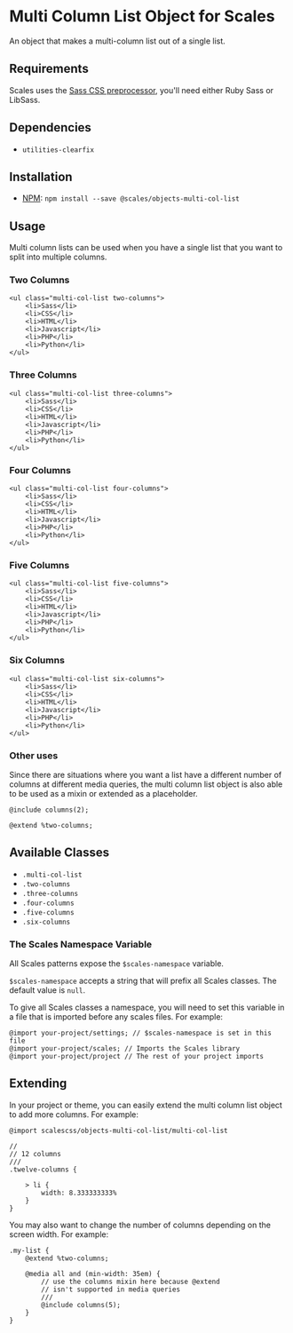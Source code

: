 # Multi Column List Object for Scales

An object that makes a multi-column list out of a single list.

## Requirements

Scales uses the [Sass CSS preprocessor](http://sass-lang.com/), you'll need either Ruby Sass or LibSass.

## Dependencies

* `utilities-clearfix`

## Installation

* [NPM](http://npmjs.com): `npm install --save @scales/objects-multi-col-list`

## Usage

Multi column lists can be used when you have a single list that you want to split into multiple columns.

### Two Columns

```
<ul class="multi-col-list two-columns">
    <li>Sass</li>
    <li>CSS</li>
    <li>HTML</li>
    <li>Javascript</li>
    <li>PHP</li>
    <li>Python</li>
</ul>
```

### Three Columns

```
<ul class="multi-col-list three-columns">
    <li>Sass</li>
    <li>CSS</li>
    <li>HTML</li>
    <li>Javascript</li>
    <li>PHP</li>
    <li>Python</li>
</ul>
```

### Four Columns

```
<ul class="multi-col-list four-columns">
    <li>Sass</li>
    <li>CSS</li>
    <li>HTML</li>
    <li>Javascript</li>
    <li>PHP</li>
    <li>Python</li>
</ul>
```

### Five Columns

```
<ul class="multi-col-list five-columns">
    <li>Sass</li>
    <li>CSS</li>
    <li>HTML</li>
    <li>Javascript</li>
    <li>PHP</li>
    <li>Python</li>
</ul>
```

### Six Columns

```
<ul class="multi-col-list six-columns">
    <li>Sass</li>
    <li>CSS</li>
    <li>HTML</li>
    <li>Javascript</li>
    <li>PHP</li>
    <li>Python</li>
</ul>
```



### Other uses

Since there are situations where you want a list have a different number of columns at different media queries, the multi column list object is also able to be used as a mixin or extended as a placeholder.

```
@include columns(2);

@extend %two-columns;
```

## Available Classes

* `.multi-col-list`
* `.two-columns`
* `.three-columns`
* `.four-columns`
* `.five-columns`
* `.six-columns`

### The Scales Namespace Variable

All Scales patterns expose the `$scales-namespace` variable.

`$scales-namespace` accepts a string that will prefix all Scales classes. The default value is `null`.

To give all Scales classes a namespace, you will need to set this variable in a file that is imported before any scales files. For example:

```
@import your-project/settings; // $scales-namespace is set in this file
@import your-project/scales; // Imports the Scales library
@import your-project/project // The rest of your project imports
```

## Extending

In your project or theme, you can easily extend the multi column list object to add more columns. For example:

```
@import scalescss/objects-multi-col-list/multi-col-list

//
// 12 columns
///
.twelve-columns {

    > li {
        width: 8.333333333%
    }
}
```

You may also want to change the number of columns depending on the screen width. For example:

```
.my-list {
    @extend %two-columns;

    @media all and (min-width: 35em) {
        // use the columns mixin here because @extend
        // isn't supported in media queries
        ///
        @include columns(5);
    }
}
```
